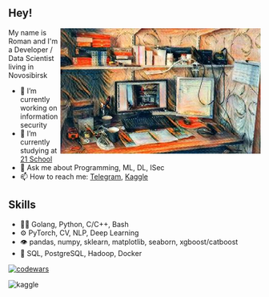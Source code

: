 ## Hey!

<img align="right" alt="office" src="https://raw.githubusercontent.com/cr00z/cr00z/main/images/office.jpg" width="400" height="250" />

My name is Roman and I'm a Developer / Data Scientist living in Novosibirsk

- 🔭 I’m currently working on information security
- 🌱 I’m currently studying at [21 School](https://21-school.ru/)
- 💬 Ask me about Programming, ML, DL, ISec
- 📫 How to reach me: [Telegram](https://t.me/imcr00z),  [Kaggle](https://www.kaggle.com/imcr00z)

## Skills
- 👨‍💻 Golang, Python, C/C++, Bash
- ⚙️ PyTorch, CV, NLP, Deep Learning
- 👁️ pandas, numpy, sklearn, matplotlib, seaborn, xgboost/catboost
- 💽 SQL, PostgreSQL, Hadoop, Docker

[![codewars](https://www.codewars.com/users/cr00z/badges/large?theme=light)](https://www.codewars.com/users/cr00z)

<img align="left" alt="kaggle" src="https://road-to-kaggle-grandmaster.vercel.app/api/badges/imcr00z/notebook/light" width="80" height="100"/>
